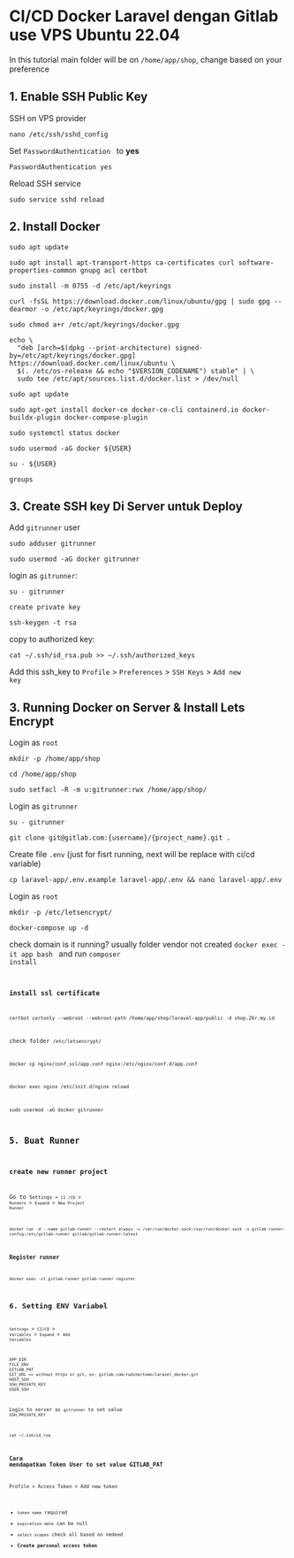 # CI/CD Docker Laravel dengan Gitlab use VPS Ubuntu 22.04

In this tutorial main folder will be on <code>/home/app/shop</code>, change based on your preference

## 1. Enable SSH Public Key

SSH on VPS provider

```
nano /etc/ssh/sshd_config
```

Set <code>PasswordAuthentication </code> to <b>yes</b>

```
PasswordAuthentication yes
```

Reload SSH service

```
sudo service sshd reload
```

## 2. Install Docker

```
sudo apt update
```

```
sudo apt install apt-transport-https ca-certificates curl software-properties-common gnupg acl certbot
```

```
sudo install -m 0755 -d /etc/apt/keyrings
```

```
curl -fsSL https://download.docker.com/linux/ubuntu/gpg | sudo gpg --dearmor -o /etc/apt/keyrings/docker.gpg
```

```
sudo chmod a+r /etc/apt/keyrings/docker.gpg
```

```
echo \
  "deb [arch=$(dpkg --print-architecture) signed-by=/etc/apt/keyrings/docker.gpg] https://download.docker.com/linux/ubuntu \
  $(. /etc/os-release && echo "$VERSION_CODENAME") stable" | \
  sudo tee /etc/apt/sources.list.d/docker.list > /dev/null
```

```
sudo apt update
```

```
sudo apt-get install docker-ce docker-ce-cli containerd.io docker-buildx-plugin docker-compose-plugin
```

```
sudo systemctl status docker
```

```
sudo usermod -aG docker ${USER}
```

```
su - ${USER}
```

```
groups
```

## 3. Create SSH key Di Server untuk Deploy

Add <code>gitrunner</code> user

```
sudo adduser gitrunner
```

```
sudo usermod -aG docker gitrunner
```

login as <code>gitrunner</code>:

```
su - gitrunner
```

<code>create private key</code>

```
ssh-keygen -t rsa
```

copy to authorized key:

```
cat ~/.ssh/id_rsa.pub >> ~/.ssh/authorized_keys
```

Add this ssh_key to <code>Profile</code> > <code>Preferences</code> > <code>SSH Keys</code> > <code>Add new key</code>

## 3. Running Docker on Server & Install Lets Encrypt

Login as <code>root</code>

```
mkdir -p /home/app/shop
```

```
cd /home/app/shop
```

```
sudo setfacl -R -m u:gitrunner:rwx /home/app/shop/
```

Login as <code>gitrunner</code>

```
su - gitrunner
```

```
git clone git@gitlab.com:{username}/{project_name}.git .
```

Create file <code>.env</code> (just for fisrt running, next will be replace with ci/cd variable)

```
cp laravel-app/.env.example laravel-app/.env && nano laravel-app/.env
```

Login as <code>root</code>

```
mkdir -p /etc/letsencrypt/
```

```
docker-compose up -d
```

check domain is it running?
usually folder vendor not created <code>docker exec -it app bash </code> and run <code>composer install<code>

### install ssl certificate

```
certbot certonly --webroot --webroot-path /home/app/shop/laravel-app/public -d shop.26r.my.id
```

check folder <code>/etc/letsencrypt/</code>

```
docker cp nginx/conf_ssl/app.conf nginx:/etc/nginx/conf.d/app.conf
```

```
docker exec nginx /etc/init.d/nginx reload
```

```
sudo usermod -aG docker gitrunner
```

## 5. Buat Runner

### create new runner project

Go to <code>Settings > <code>CI /CD</code> > <code>Runners</code> > <code>Expand</code> > <code>New Project Runner</code>

```
docker run -d --name gitlab-runner --restart always -v /var/run/docker.sock:/var/run/docker.sock -v gitlab-runner-config:/etc/gitlab-runner gitlab/gitlab-runner:latest
```

### Register runner

```
docker exec -it gitlab-runner gitlab-runner register
```

## 6. Setting ENV Variabel

<code>Settings</code> > <code>CI/CD</code> > <code>Variables</code> > <code>Expand</code> > <code>Add Variables</code>

```
APP_DIR
FILE_ENV
GITLAB_PAT
GIT_URL => without https or git, ex: gitlab.com/rudihartomo/laravel_docker.git
HOST_SSH
SSH_PRIVATE_KEY
USER_SSH
```

Login to server as <code>gitrunner</code> to set value <code>SSH_PRIVATE_KEY</code>

```
cat ~/.ssh/id_rsa
```

### Cara mendapatkan Token User to set value GITLAB_PAT

Profile > Access Token > Add new token

- <code>token name</code> required
- <code>expiration date</code> can be null
- <code>select scopes</code> check all based on nedeed
- **Create personal access token**
